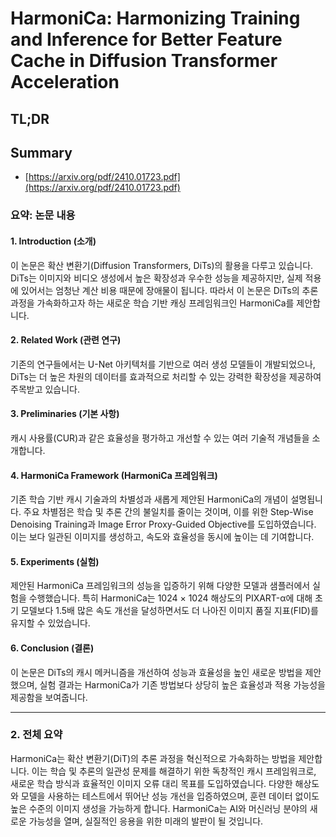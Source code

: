 # HarmoniCa: Harmonizing Training and Inference for Better Feature Cache in Diffusion Transformer Acceleration
## TL;DR
## Summary
- [https://arxiv.org/pdf/2410.01723.pdf](https://arxiv.org/pdf/2410.01723.pdf)

### 요약: 논문 내용

#### 1. Introduction (소개)

이 논문은 확산 변환기(Diffusion Transformers, DiTs)의 활용을 다루고 있습니다. DiTs는 이미지와 비디오 생성에서 높은 확장성과 우수한 성능을 제공하지만, 실제 적용에 있어서는 엄청난 계산 비용 때문에 장애물이 됩니다. 따라서 이 논문은 DiTs의 추론 과정을 가속화하고자 하는 새로운 학습 기반 캐싱 프레임워크인 HarmoniCa를 제안합니다.

#### 2. Related Work (관련 연구)

기존의 연구들에서는 U-Net 아키텍처를 기반으로 여러 생성 모델들이 개발되었으나, DiTs는 더 높은 차원의 데이터를 효과적으로 처리할 수 있는 강력한 확장성을 제공하여 주목받고 있습니다.

#### 3. Preliminaries (기본 사항)

캐시 사용률(CUR)과 같은 효율성을 평가하고 개선할 수 있는 여러 기술적 개념들을 소개합니다.

#### 4. HarmoniCa Framework (HarmoniCa 프레임워크)

기존 학습 기반 캐시 기술과의 차별성과 새롭게 제안된 HarmoniCa의 개념이 설명됩니다. 주요 차별점은 학습 및 추론 간의 불일치를 줄이는 것이며, 이를 위한 Step-Wise Denoising Training과 Image Error Proxy-Guided Objective를 도입하였습니다. 이는 보다 일관된 이미지를 생성하고, 속도와 효율성을 동시에 높이는 데 기여합니다.

#### 5. Experiments (실험)

제안된 HarmoniCa 프레임워크의 성능을 입증하기 위해 다양한 모델과 샘플러에서 실험을 수행했습니다. 특히 HarmoniCa는 1024 × 1024 해상도의 PIXART-α에 대해 초기 모델보다 1.5배 많은 속도 개선을 달성하면서도 더 나아진 이미지 품질 지표(FID)를 유지할 수 있었습니다.

#### 6. Conclusion (결론)

이 논문은 DiTs의 캐시 메커니즘을 개선하여 성능과 효율성을 높인 새로운 방법을 제안했으며, 실험 결과는 HarmoniCa가 기존 방법보다 상당히 높은 효율성과 적용 가능성을 제공함을 보여줍니다.

---

### 2. 전체 요약

HarmoniCa는 확산 변환기(DiT)의 추론 과정을 혁신적으로 가속화하는 방법을 제안합니다. 이는 학습 및 추론의 일관성 문제를 해결하기 위한 독창적인 캐시 프레임워크로, 새로운 학습 방식과 효율적인 이미지 오류 대리 목표를 도입하였습니다. 다양한 해상도와 모델을 사용하는 테스트에서 뛰어난 성능 개선을 입증하였으며, 훈련 데이터 없이도 높은 수준의 이미지 생성을 가능하게 합니다. HarmoniCa는 AI와 머신러닝 분야의 새로운 가능성을 열며, 실질적인 응용을 위한 미래의 발판이 될 것입니다.